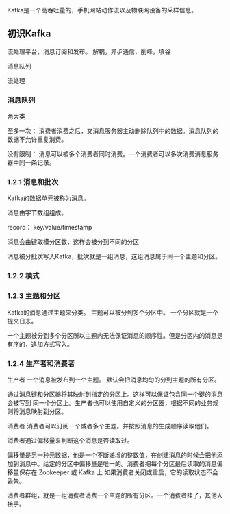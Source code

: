 Kafka是一个高吞吐量的，手机网站动作流以及物联网设备的采样信息。

## 初识Kafka

流处理平台，消息订阅和发布。  解耦，异步通信，削峰，填谷

消息队列

流处理

### 消息队列

两大类

至多一次： 消费者消费之后，又消息服务器主动删除队列中的数据。消息队列的数据不允许重复消费。

没有限制： 消息可以被多个消费者同时消费。一个消费者可以多次消费消息服务器中同一条记录。

### 1.2.1   消息和批次

Kafka的数据单元被称为消息。

消息由字节数组组成。

record：  key/value/timestamp

消息会由键取模分区数，这样会被分到不同的分区



消息被分批次写入Kafka，批次就是一组消息，这组消息属于同一个主题和分区。

### 1.2.2   模式

### 1.2.3   主题和分区

Kafka的消息通过主题来分类。  主题可以被分到多个分区中。 一个分区就是一个提交日志。

一个主题被分到多个分区所以主题内无法保证消息的顺序性。但是分区内的消息是有序的，追加方式写入。

### 1.2.4   生产者和消费者

生产者     一个消息被发布到一个主题。  默认会把消息均匀的分到主题的所有分区。

通过消息键和分区器将其映射到指定的分区上。这样可以保证包含同一个键的消息会被写到
同一个分区上。生产者也可以使用自定义的分区器，根据不同的业务规则将消息映射到分区。



消费者    消费者可以订阅一个或者多个主题。并按照消息的生成顺序读取他们。

消费者通过偏移量来判断这个消息是否读取过。

偏移量是另一种元数据，他是一个不断递增的整数值，在创建消息的时候会把他添加到消息中。给定的分区中偏移量是唯一的。消费者把每个分区最后读取的消息偏移量保存在 Zookeeper 或 Kafka 上  如果消费者关闭或重启，它的读取状态不会丢失。  



消费者群组，就是一组消费者消费一个主题的所有分区。一个消费者挂了，其他人接手。